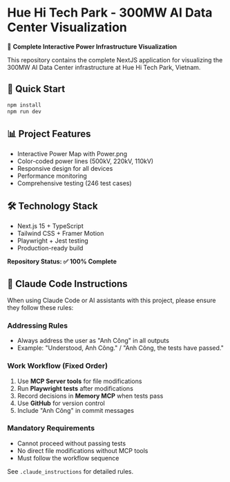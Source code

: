 # Hue Hi Tech Park - 300MW AI Data Center Visualization

🎯 **Complete Interactive Power Infrastructure Visualization**

This repository contains the complete NextJS application for visualizing the 300MW AI Data Center infrastructure at Hue Hi Tech Park, Vietnam.

## 🚀 Quick Start
```bash
npm install
npm run dev
```

## 📊 Project Features
- Interactive Power Map with Power.png
- Color-coded power lines (500kV, 220kV, 110kV)  
- Responsive design for all devices
- Performance monitoring
- Comprehensive testing (246 test cases)

## 🛠️ Technology Stack
- Next.js 15 + TypeScript
- Tailwind CSS + Framer Motion
- Playwright + Jest testing
- Production-ready build

**Repository Status: ✅ 100% Complete**

## 🤖 Claude Code Instructions

When using Claude Code or AI assistants with this project, please ensure they follow these rules:

### Addressing Rules
- Always address the user as "Anh Công" in all outputs
- Example: "Understood, Anh Công." / "Anh Công, the tests have passed."

### Work Workflow (Fixed Order)
1. Use **MCP Server tools** for file modifications
2. Run **Playwright tests** after modifications
3. Record decisions in **Memory MCP** when tests pass
4. Use **GitHub** for version control
5. Include "Anh Công" in commit messages

### Mandatory Requirements
- Cannot proceed without passing tests
- No direct file modifications without MCP tools
- Must follow the workflow sequence

See `.claude_instructions` for detailed rules.
